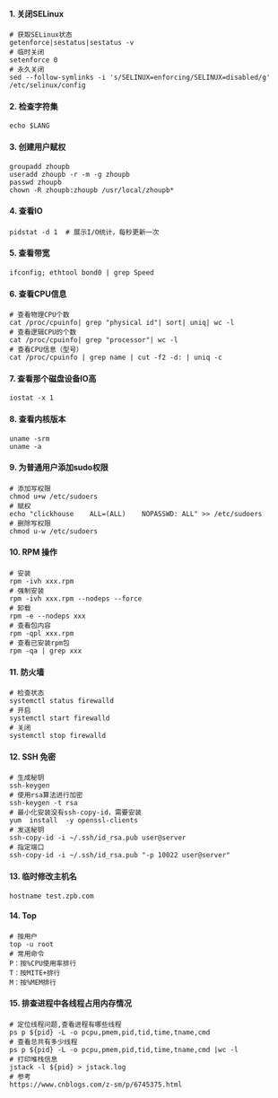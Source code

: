 #### 1. 关闭SELinux

```shell
# 获取SELinux状态
getenforce|sestatus|sestatus -v
# 临时关闭
setenforce 0
# 永久关闭
sed --follow-symlinks -i 's/SELINUX=enforcing/SELINUX=disabled/g' /etc/selinux/config
```

#### 2. 检查字符集

```shell
echo $LANG
```

#### 3. 创建用户赋权

```shell
groupadd zhoupb
useradd zhoupb -r -m -g zhoupb
passwd zhoupb
chown -R zhoupb:zhoupb /usr/local/zhoupb*
```

#### 4. 查看IO

```shell
pidstat -d 1  # 展示I/O统计，每秒更新一次
```

#### 5. 查看带宽

```shell
ifconfig; ethtool bond0 | grep Speed
```

#### 6. 查看CPU信息

````shell
# 查看物理CPU个数
cat /proc/cpuinfo| grep "physical id"| sort| uniq| wc -l
# 查看逻辑CPU的个数
cat /proc/cpuinfo| grep "processor"| wc -l
# 查看CPU信息（型号）
cat /proc/cpuinfo | grep name | cut -f2 -d: | uniq -c
````

#### 7. 查看那个磁盘设备IO高

```shell
iostat -x 1
```

#### 8. 查看内核版本

```shell 
uname -srm
uname -a
```

#### 9. 为普通用户添加sudo权限

```shell
# 添加写权限
chmod u+w /etc/sudoers
# 赋权
echo "clickhouse    ALL=(ALL)    NOPASSWD: ALL" >> /etc/sudoers
# 删除写权限
chmod u-w /etc/sudoers
```

#### 10. RPM 操作

```shell
# 安装
rpm -ivh xxx.rpm
# 强制安装
rpm -ivh xxx.rpm --nodeps --force
# 卸载
rpm -e --nodeps xxx
# 查看包内容
rpm -qpl xxx.rpm
# 查看已安装rpm包
rpm -qa | grep xxx
```

#### 11. 防火墙

```shell
# 检查状态
systemctl status firewalld
# 开启
systemctl start firewalld
# 关闭
systemctl stop firewalld
```

#### 12. SSH 免密

```shell
# 生成秘钥
ssh-keygen
# 使用rsa算法进行加密
ssh-keygen -t rsa
# 最小化安装没有ssh-copy-id，需要安装
yum  install  -y openssl-clients
# 发送秘钥
ssh-copy-id -i ~/.ssh/id_rsa.pub user@server
# 指定端口
ssh-copy-id -i ~/.ssh/id_rsa.pub "-p 10022 user@server"
```

#### 13. 临时修改主机名

```shell
hostname test.zpb.com
```

#### 14. Top

```shell
# 按用户
top -u root
# 常用命令
P：按%CPU使用率排行
T：按MITE+排行
M：按%MEM排行
```

#### 15. 排查进程中各线程占用内存情况

```shell
# 定位线程问题,查看进程有哪些线程
ps p ${pid} -L -o pcpu,pmem,pid,tid,time,tname,cmd
# 查看总共有多少线程
ps p ${pid} -L -o pcpu,pmem,pid,tid,time,tname,cmd |wc -l
# 打印堆栈信息
jstack -l ${pid} > jstack.log
# 参考
https://www.cnblogs.com/z-sm/p/6745375.html
```

